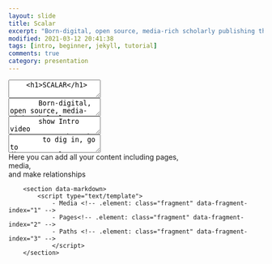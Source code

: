 ```yaml
---
layout: slide
title: Scalar
excerpt: "Born-digital, open source, media-rich scholarly publishing that's as easy as blogging"
modified: 2021-03-12 20:41:38
tags: [intro, beginner, jekyll, tutorial]
comments: true
category: presentation
---
```


<section data-markdown>
  <textarea data-template>
    <h1>SCALAR</h1>
	</textarea>
</section>

<section data-markdown>
  <textarea data-template>
	   Born-digital, open source, media-rich scholarly publishing tool
	</textarea>
</section>

<section data-markdown>
	<script type="text/template">
		- Free, open source, scholarly publishing platform <!-- .element: class="fragment" data-fragment-index="1" -->
		- Non-linear navigation <!-- .element: class="fragment" data-fragment-index="2" -->
		- Media rich <!-- .element: class="fragment" data-fragment-index="3" -->
		</script>
</section>

<section data-markdown>
	<script type="text/template">
		- Supports annotation <!-- .element: class="fragment" data-fragment-index="1" -->
		- As easy to use as most blogging software <!-- .element: class="fragment" data-fragment-index="2" -->
		- Supports collaborative writing <!-- .element: class="fragment" data-fragment-index="3" -->
		</script>
</section>

<section data-markdown>
  <textarea data-template>
	   show Intro video https://youtu.be/T6k4IpSOgHY
	</textarea>
</section>

<section data-markdown>
  <textarea data-template>
	    to dig in, go to (https://scalar.usc.edu/works/guide2/index)
  </textarea>
</section>

<section data-markdown>
	<script type="text/template">
		- Register for an account [link](https://scalar.me/anvc/scalar/) <!-- .element: class="fragment" data-fragment-index="1" -->
		- Log into Dashboard [link](https://scalar.usc.edu/works/) <!-- .element: class="fragment" data-fragment-index="2" -->
	</script>
</section>

<section data-background-image="https://live.staticflickr.com/65535/51074328927_6229eb0439_b_d.jpg"
          data-background-size="800px">  
</section>
<section data-background-image="https://live.staticflickr.com/65535/51005097175_ecce57a5ea_b_d.jpg"
        data-background-size="800px">
</section>

<section>
  <section> Here you can add all your content including pages,</section>
  <section>media, </section>
  <section>and make relationships </section>
</section>

<section data-background-image="https://live.staticflickr.com/65535/51079360012_b2c668d7e0_o_d.jpg"
          data-background-size="600px">  
</section>
<section data-background-image="https://live.staticflickr.com/65535/51078565008_ae6ac9d8ef_b_d.jpg"
        data-background-size="600px">
</section>
<section data-background-image="/https://www.dropbox.com/s/rrql2r0pvlj05so/Image%202021-03-30%20at%209.36%20AM.jpg?dl=0"
          data-background-size="600px">  
</section>

<section data-markdown>
	<script type="text/template">
		- Metadata and tags <!-- .element: class="fragment" data-fragment-index="1" -->
		- annotation<!-- .element: class="fragment" data-fragment-index="2" -->
		- Comments <!-- .element: class="fragment" data-fragment-index="3" -->
    - Visualisations for content <!-- .element: class="fragment" data-fragment-index="3" -->
    </script>
</section>
<section data-background-image="https://live.staticflickr.com/65535/51079360012_b2c668d7e0_o_d.jpg"
          data-background-size="600px">  
</section>
<section data-background-image="https://live.staticflickr.com/65535/51078565008_ae6ac9d8ef_b_d.jpg"
        data-background-size="600px">

        <section data-markdown>
        	<script type="text/template">
        		- Media <!-- .element: class="fragment" data-fragment-index="1" -->
        		- Pages<!-- .element: class="fragment" data-fragment-index="2" -->
        		- Paths <!-- .element: class="fragment" data-fragment-index="3" -->
        		</script>
        </section>
